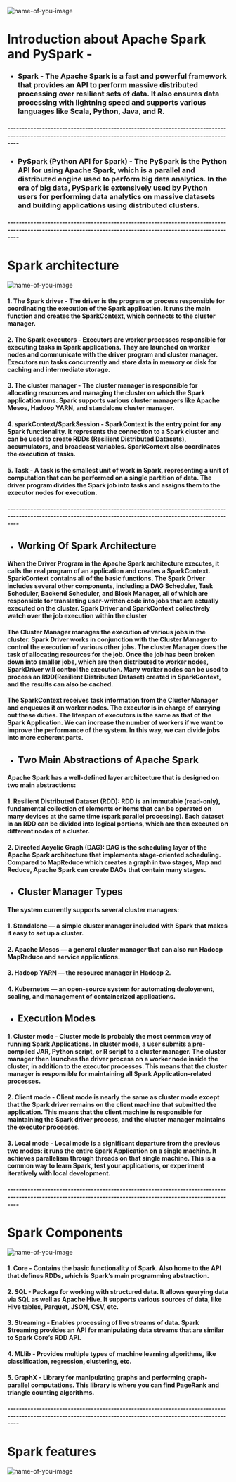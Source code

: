 ![name-of-you-image](https://cdn-images-1.medium.com/v2/resize:fit:851/1*nPcdyVwgcuEZiEZiRqApug.jpeg)
# Introduction about Apache Spark and PySpark - 
- ###  Spark - The Apache Spark is a fast and powerful framework that provides an API to perform massive distributed processing over resilient sets of data. It also ensures data processing with lightning speed and supports various languages like Scala, Python, Java, and R.

##### ------------------------------------------------------------------------------------------------------------------------------------------------------------

- ### PySpark (Python API for Spark) - The PySpark is the Python API for using Apache Spark, which is a parallel and distributed engine used to perform big data analytics. In the era of big data, PySpark is extensively used by Python users for performing data analytics on massive datasets and building applications using distributed clusters.

##### ------------------------------------------------------------------------------------------------------------------------------------------------------------

# Spark architecture
![name-of-you-image](https://miro.medium.com/v2/resize:fit:1100/format:webp/1*oP13RtCYqYJS74NoqonTpA.png)

#### 1. The Spark driver - The driver is the program or process responsible for coordinating the execution of the Spark application. It runs the main function and creates the SparkContext, which connects to the cluster manager.

#### 2. The Spark executors - Executors are worker processes responsible for executing tasks in Spark applications. They are launched on worker nodes and communicate with the driver program and cluster manager. Executors run tasks concurrently and store data in memory or disk for caching and intermediate storage.

#### 3. The cluster manager - The cluster manager is responsible for allocating resources and managing the cluster on which the Spark application runs. Spark supports various cluster managers like Apache Mesos, Hadoop YARN, and standalone cluster manager.

#### 4. sparkContext/SparkSession - SparkContext is the entry point for any Spark functionality. It represents the connection to a Spark cluster and can be used to create RDDs (Resilient Distributed Datasets), accumulators, and broadcast variables. SparkContext also coordinates the execution of tasks.

#### 5. Task - A task is the smallest unit of work in Spark, representing a unit of computation that can be performed on a single partition of data. The driver program divides the Spark job into tasks and assigns them to the executor nodes for execution.

##### ------------------------------------------------------------------------------------------------------------------------------------------------------------

- ## Working Of Spark Architecture
#### When the Driver Program in the Apache Spark architecture executes, it calls the real program of an application and creates a SparkContext. SparkContext contains all of the basic functions. The Spark Driver includes several other components, including a DAG Scheduler, Task Scheduler, Backend Scheduler, and Block Manager, all of which are responsible for translating user-written code into jobs that are actually executed on the cluster. Spark Driver and SparkContext collectively watch over the job execution within the cluster

#### The Cluster Manager manages the execution of various jobs in the cluster. Spark Driver works in conjunction with the Cluster Manager to control the execution of various other jobs. The cluster Manager does the task of allocating resources for the job. Once the job has been broken down into smaller jobs, which are then distributed to worker nodes, SparkDriver will control the execution. Many worker nodes can be used to process an RDD(Resilient Distributed Dataset) created in SparkContext, and the results can also be cached.

#### The SparkContext receives task information from the Cluster Manager and enqueues it on worker nodes. The executor is in charge of carrying out these duties. The lifespan of executors is the same as that of the Spark Application. We can increase the number of workers if we want to improve the performance of the system. In this way, we can divide jobs into more coherent parts.

- ## Two Main Abstractions of Apache Spark
#### Apache Spark has a well-defined layer architecture that is designed on two main abstractions:

#### 1. Resilient Distributed Dataset (RDD): RDD is an immutable (read-only), fundamental collection of elements or items that can be operated on many devices at the same time (spark parallel processing). Each dataset in an RDD can be divided into logical portions, which are then executed on different nodes of a cluster.

#### 2. Directed Acyclic Graph (DAG): DAG is the scheduling layer of the Apache Spark architecture that implements stage-oriented scheduling. Compared to MapReduce which creates a graph in two stages, Map and Reduce, Apache Spark can create DAGs that contain many stages.

- ## Cluster Manager Types
#### The system currently supports several cluster managers:

#### 1. Standalone — a simple cluster manager included with Spark that makes it easy to set up a cluster.
#### 2. Apache Mesos — a general cluster manager that can also run Hadoop MapReduce and service applications.
#### 3. Hadoop YARN — the resource manager in Hadoop 2.
#### 4. Kubernetes — an open-source system for automating deployment, scaling, and management of containerized applications.

- ## Execution Modes

#### 1. Cluster mode - Cluster mode is probably the most common way of running Spark Applications. In cluster mode, a user submits a pre-compiled JAR, Python script, or R script to a cluster manager. The cluster manager then launches the driver process on a worker node inside the cluster, in addition to the executor processes. This means that the cluster manager is responsible for maintaining all Spark Application–related processes.

#### 2. Client mode - Client mode is nearly the same as cluster mode except that the Spark driver remains on the client machine that submitted the application. This means that the client machine is responsible for maintaining the Spark driver process, and the cluster manager maintains the executor processes.

#### 3. Local mode - Local mode is a significant departure from the previous two modes: it runs the entire Spark Application on a single machine. It achieves parallelism through threads on that single machine. This is a common way to learn Spark, test your applications, or experiment iteratively with local development.

##### ------------------------------------------------------------------------------------------------------------------------------------------------------------

# Spark Components
![name-of-you-image](https://miro.medium.com/v2/resize:fit:1100/format:webp/1*VUp64pzbEwIJgS6eev0MwQ.png)

#### 1. Core - Contains the basic functionality of Spark. Also home to the API that defines RDDs, which is Spark’s main programming abstraction.
#### 2. SQL - Package for working with structured data. It allows querying data via SQL as well as Apache Hive. It supports various sources of data, like Hive tables, Parquet, JSON, CSV, etc.
#### 3. Streaming - Enables processing of live streams of data. Spark Streaming provides an API for manipulating data streams that are similar to Spark Core’s RDD API.
#### 4. MLlib - Provides multiple types of machine learning algorithms, like classification, regression, clustering, etc.
#### 5. GraphX - Library for manipulating graphs and performing graph-parallel computations. This library is where you can find PageRank and triangle counting algorithms.

##### ------------------------------------------------------------------------------------------------------------------------------------------------------------

# Spark features
![name-of-you-image](https://miro.medium.com/v2/resize:fit:828/format:webp/1*R1iWlKNh9cMxayTJgCoOeg.png)
